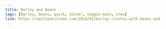 ```yaml
---
title: Barley and Beans
tags: [Barley, beans, quick, dinner, veggie-main, stew]
link: https://smittenkitchen.com/2010/01/barley-risotto-with-beans-and-greens/
---
```


